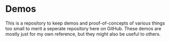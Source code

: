 Demos
=====
This is a repository to keep demos and proof-of-concepts of various things too
small to merit a seperate repository here on GitHub. These demos are mostly
just for my own reference, but they might also be useful to others.
